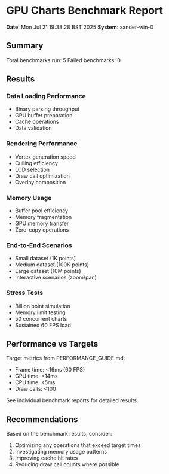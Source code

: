 # GPU Charts Benchmark Report

**Date**: Mon Jul 21 19:38:28 BST 2025
**System**: xander-win-0

## Summary

Total benchmarks run: 5
Failed benchmarks: 0

## Results

### Data Loading Performance
- Binary parsing throughput
- GPU buffer preparation
- Cache operations
- Data validation

### Rendering Performance
- Vertex generation speed
- Culling efficiency
- LOD selection
- Draw call optimization
- Overlay composition

### Memory Usage
- Buffer pool efficiency
- Memory fragmentation
- GPU memory transfer
- Zero-copy operations

### End-to-End Scenarios
- Small dataset (1K points)
- Medium dataset (100K points)
- Large dataset (10M points)
- Interactive scenarios (zoom/pan)

### Stress Tests
- Billion point simulation
- Memory limit testing
- 50 concurrent charts
- Sustained 60 FPS load

## Performance vs Targets

Target metrics from PERFORMANCE_GUIDE.md:
- Frame time: <16ms (60 FPS)
- GPU time: <14ms
- CPU time: <5ms
- Draw calls: <100

See individual benchmark reports for detailed results.

## Recommendations

Based on the benchmark results, consider:
1. Optimizing any operations that exceed target times
2. Investigating memory usage patterns
3. Improving cache hit rates
4. Reducing draw call counts where possible

